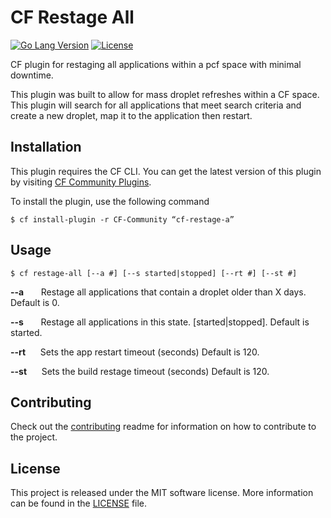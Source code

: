 # CF Restage All
[![Go Lang Version](https://img.shields.io/badge/go-1.15-00ADD8.svg?style=flat)](http://golang.com) 
[![License](https://img.shields.io/github/license/generalmotors/cf-restage-all)](LICENSE)

CF plugin for restaging all applications within a pcf space with minimal downtime.

This plugin was built to allow for mass droplet refreshes within a CF space. This plugin will search for all applications that meet search criteria and create a new droplet, map it to the application then restart. 

## Installation

This plugin requires the CF CLI. You can get the latest version of this plugin by visiting [CF Community Plugins](https://plugins.cloudfoundry.org).
 
To install the plugin, use the following command 

```
$ cf install-plugin -r CF-Community “cf-restage-a”
```

## Usage

```
$ cf restage-all [--a #] [--s started|stopped] [--rt #] [--st #]
```

**--a**&nbsp;&nbsp;&nbsp;&nbsp;&nbsp;&nbsp;&nbsp;Restage all applications that contain a droplet older than X days. Default is 0.

**--s**&nbsp;&nbsp;&nbsp;&nbsp;&nbsp;&nbsp;&nbsp;Restage all applications in this state. [started|stopped]. Default is started.

**--rt**&nbsp;&nbsp;&nbsp;&nbsp;&nbsp;&nbsp;Sets the app restart timeout (seconds) Default is 120.

**--st**&nbsp;&nbsp;&nbsp;&nbsp;&nbsp;&nbsp;Sets the build restage timeout (seconds) Default is 120.


## Contributing 

Check out the [contributing](CONTRIBUTING.md) readme for information on how to contribute to the project. 

## License 

This project is released under the MIT software license. More information can be found in the [LICENSE](LICENSE) file.